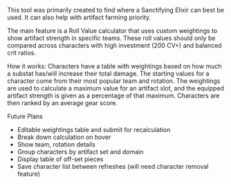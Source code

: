 This tool was primarily created to find where a Sanctifying Elixir can best be used.
It can also help with artifact farming priority.

The main feature is a Roll Value calculator that uses custom weightings to show artifact strength in specific teams.
These roll values should only be compared across characters with high investment (200 CV+) and balanced crit ratios.

How it works:
Characters have a table with weightings based on how much a substat has/will increase their total damage.
The starting values for a character come from their most popular team and rotation.
The weightings are used to calculate a maximum value for an artifact slot, and the equipped artifact strength is given as a percentage of that maximum.
Characters are then ranked by an average gear score.

Future Plans
 - Editable weightings table and submit for recalculation
 - Break down calculation on hover
 - Show team, rotation details
 - Group characters by artifact set and domain
 - Display table of off-set pieces
 - Save character list between refreshes (will need character removal feature)